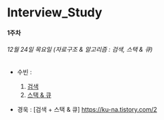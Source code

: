 # Interview_Study

#### 1주차

###### 12월 24일 목요일 (자료구조 & 알고리즘 : 검색, 스택 & 큐)

- 수빈 : 

  [검색]: https://www.notion.so/5d76289e9e1248769f9156f98bc953f3
  [스택 & 큐]: https://www.notion.so/2e8773febdd64c259f8de3a3ed1e949b

  1. [검색]
  2. [스택 & 큐]

- 경욱 : [검색 + 스택 & 큐] https://ku-na.tistory.com/2

